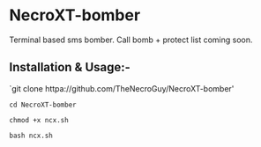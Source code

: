 # NecroXT-bomber

Terminal based sms bomber. Call bomb + protect list coming soon.

## Installation & Usage:-
`git clone httpa://github.com/TheNecroGuy/NecroXT-bomber'

`cd NecroXT-bomber`

`chmod +x ncx.sh`

`bash ncx.sh`
